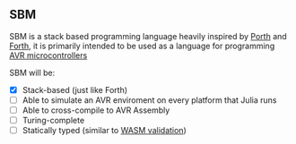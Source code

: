 ## SBM

SBM is a stack based programming language heavily inspired by [Porth](https://github.com/tsoding/porth) and [Forth](https://en.wikipedia.org/wiki/Forth_(programming_language)), it is primarily intended to be used as a language for programming [AVR microcontrollers](https://nl.wikipedia.org/wiki/Atmel_AVR)

SBM will be:
- [x] Stack-based (just like Forth)
- [ ] Able to simulate an AVR enviroment on every platform that Julia runs
- [ ] Able to cross-compile to AVR Assembly
- [ ] Turing-complete
- [ ] Statically typed (similar to [WASM validation](https://binji.github.io/posts/webassembly-type-checking/))